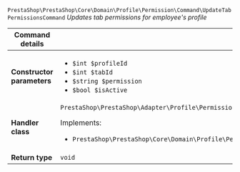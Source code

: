 `PrestaShop\PrestaShop\Core\Domain\Profile\Permission\Command\UpdateTabPermissionsCommand`
_Updates tab permissions for employee&#039;s profile_

| Command details            |    |
| -------------------------- | -- |
| **Constructor parameters** | <ul> <li>`$int $profileId`</li>  <li>`$int $tabId`</li>  <li>`$string $permission`</li>  <li>`$bool $isActive`</li> </ul> |
| **Handler class**          | `PrestaShop\PrestaShop\Adapter\Profile\Permission\CommandHandler\UpdateTabPermissionsHandler`  <p> Implements: </p> <ul>  <li>`PrestaShop\PrestaShop\Core\Domain\Profile\Permission\CommandHandler\UpdateTabPermissionsHandlerInterface`</li>  |
| **Return type** |  `void`  |

